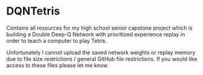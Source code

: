 # DQNTetris
Contains all resources for my high school senior capstone project which is building a Double Deep-Q Network with prioritized experience replay in order to teach a computer to play Tetris.

Unfortunately I cannot upload the saved network weights or replay memory due to file size restrictions / general GitHub file restrictions. If you would like access to these files please let me know.
